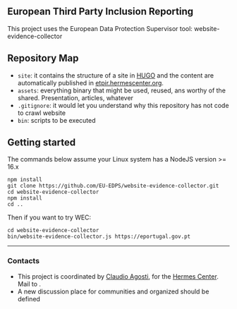 
## European Third Party Inclusion Reporting

This project uses the European Data Protection Supervisor tool: website-evidence-collector

## Repository Map

* `site`: it contains the structure of a site in [HUGO](https://gohugo.io) and the content are automatically published in [etpir.hermescenter.org](https://etpir.hermescenter.org).
* `assets`: everything binary that might be used, reused, ans worthy of the shared. Presentation, articles, whatever
* `.gitignore`: it would let you understand why this repository has not code to crawl website
* `bin`: scripts to be executed

## Getting started

The commands below assume your Linux system has a NodeJS version >= 16.x

```
npm install
git clone https://github.com/EU-EDPS/website-evidence-collector.git 
cd website-evidence-collector
npm install
cd ..
```

Then if you want to try WEC:

```
cd website-evidence-collector
bin/website-evidence-collector.js https://eportugal.gov.pt
```

---

### Contacts

* This project is coordinated by [Claudio Agosti](https://twitter.com/@_vecna), for the [Hermes Center](https://hermescenter.org).  Mail to <projects at hermescenter dot org>.
* A new discussion place for communities and organized should be defined

